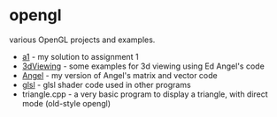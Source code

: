 opengl
======

various OpenGL projects and examples.

* [a1](opengl/a1/) - my solution to assignment 1
* [3dViewing](opengl/3dViewing/) - some examples for 3d viewing using Ed Angel's code
* [Angel](opengl/Angel/) - my version of Angel's matrix and vector code
* [glsl](opengl/glsl/) - glsl shader code used in other programs
* triangle.cpp - a very basic program to display a triangle, with direct mode (old-style opengl)

